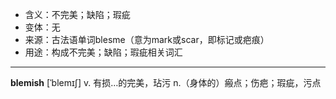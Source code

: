 - <span class="definition">含义：不完美；缺陷；瑕疵</span>
- <span class="definition">变体：无</span>
- <span class="definition">来源：古法语单词blesme（意为mark或scar，即标记或疤痕）</span>
- <span class="definition">用途：构成不完美；缺陷；瑕疵相关词汇</span>

---

<span class="vocabulary">**blemish**</span> [ˈblemɪʃ] v. 有损…的完美，玷污 n.（身体的）瘢点；伤疤；瑕疵，污点

